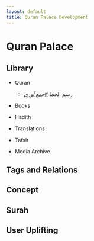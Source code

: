 ```yaml
---
layout: default
title: Quran Palace Development 
---
```

# Quran Palace #

## Library
* Quran
	* رسم الخط 
	[\#*جمع آوری*](https://github.com/QuranPalace/quranpalace.github.io/issues/1)
	
* Books
* Hadith
* Translations
* Tafsir
* Media Archive

## Tags and Relations

## Concept

## Surah

## User Uplifting
